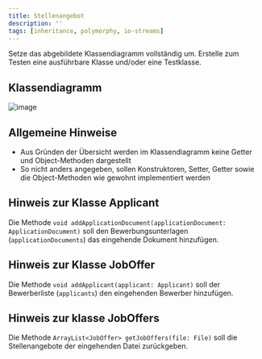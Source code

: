 ```yaml
---
title: Stellenangebot
description: ''
tags: [inheritance, polymorphy, io-streams]
---
```


Setze das abgebildete Klassendiagramm vollständig um. Erstelle zum Testen eine ausführbare Klasse und/oder eine Testklasse.

## Klassendiagramm
![image](https://user-images.githubusercontent.com/47243617/208895685-2ef6b600-b0a7-4c6d-956b-f6c29f4fbaf9.png)

## Allgemeine Hinweise
- Aus Gründen der Übersicht werden im Klassendiagramm keine Getter und Object-Methoden dargestellt
- So nicht anders angegeben, sollen Konstruktoren, Setter, Getter sowie die Object-Methoden wie gewohnt implementiert werden

## Hinweis zur Klasse Applicant
Die Methode `void addApplicationDocument(applicationDocument: ApplicationDocument)` soll den Bewerbungsunterlagen (`applicationDocuments`) das eingehende Dokument hinzufügen.

## Hinweis zur Klasse JobOffer
Die Methode `void addApplicant(applicant: Applicant)` soll der Bewerberliste (`applicants`) den eingehenden Bewerber hinzufügen.

## Hinweis zur klasse JobOffers
Die Methode `ArrayList<JobOffer> getJobOffers(file: File)` soll die Stellenangebote der eingehenden Datei zurückgeben.
